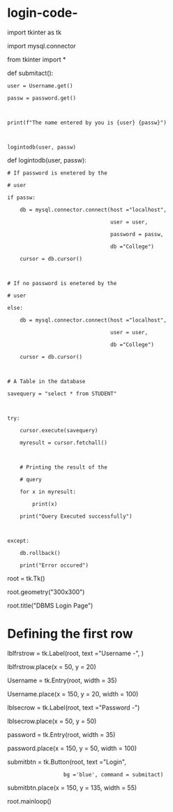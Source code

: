 # login-code-


import tkinter as tk

import mysql.connector 

from tkinter import *

  
 

def submitact():

     

    user = Username.get()

    passw = password.get()

  

    print(f"The name entered by you is {user} {passw}")

  

    logintodb(user, passw)

  
 

def logintodb(user, passw):

     

    # If password is enetered by the 

    # user

    if passw:

        db = mysql.connector.connect(host ="localhost",

                                     user = user,

                                     password = passw,

                                     db ="College")

        cursor = db.cursor()

         

    # If no password is enetered by the

    # user

    else:

        db = mysql.connector.connect(host ="localhost",

                                     user = user,

                                     db ="College")

        cursor = db.cursor()

         

    # A Table in the database

    savequery = "select * from STUDENT"

     

    try:

        cursor.execute(savequery)

        myresult = cursor.fetchall()

         

        # Printing the result of the

        # query

        for x in myresult:

            print(x)

        print("Query Executed successfully")

         

    except:

        db.rollback()

        print("Error occured")

  
 

root = tk.Tk()

root.geometry("300x300")

root.title("DBMS Login Page")

  
 
# Defining the first row

lblfrstrow = tk.Label(root, text ="Username -", )

lblfrstrow.place(x = 50, y = 20)
 

Username = tk.Entry(root, width = 35)

Username.place(x = 150, y = 20, width = 100)

  

lblsecrow = tk.Label(root, text ="Password -")

lblsecrow.place(x = 50, y = 50)
 

password = tk.Entry(root, width = 35)

password.place(x = 150, y = 50, width = 100)
 

submitbtn = tk.Button(root, text ="Login", 

                      bg ='blue', command = submitact)

submitbtn.place(x = 150, y = 135, width = 55)
 
root.mainloop()
